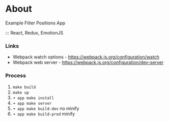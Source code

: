 # About

Example Filter Positions App 

::: React, Redux, EmotionJS

### Links
- Webpack watch options - https://webpack.js.org/configuration/watch
- Webpack web server - https://webpack.js.org/configuration/dev-server

### Process 
1. `make build`
2. `make up`
3. `➜ app make install`
4. `➜ app make server`
5. `➜ app make build-dev` no minify
6. `➜ app make build-prod` minify

